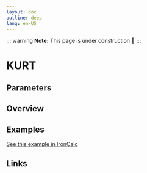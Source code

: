 ```yaml
---
layout: doc
outline: deep
lang: en-US
---
```


::: warning
**Note:** This page is under construction 🚧
:::

# KURT

## Parameters

## Overview

## Examples

[See this example in IronCalc](https://app.ironcalc.com/?filename=kurt)

## Links